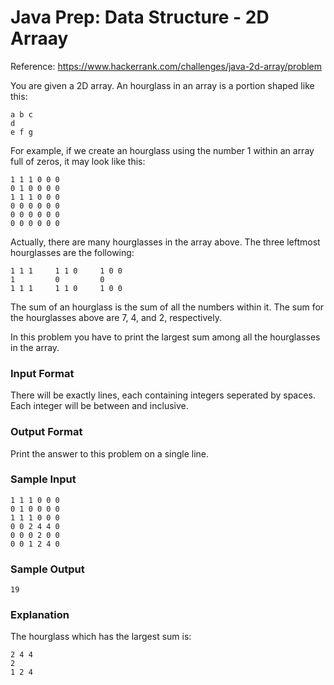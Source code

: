 # Java Prep: Data Structure - 2D Arraay
Reference: https://www.hackerrank.com/challenges/java-2d-array/problem

You are given a  2D array. An hourglass in an array is a portion shaped like this:

    a b c
    d
    e f g

For example, if we create an hourglass using the number 1 within an array full of zeros, it may look like this:

    1 1 1 0 0 0
    0 1 0 0 0 0
    1 1 1 0 0 0
    0 0 0 0 0 0
    0 0 0 0 0 0
    0 0 0 0 0 0

Actually, there are many hourglasses in the array above. The three leftmost hourglasses are the following:

    1 1 1     1 1 0     1 0 0
    1         0         0
    1 1 1     1 1 0     1 0 0

The sum of an hourglass is the sum of all the numbers within it. The sum for the hourglasses above are 7, 4, and 2, respectively.

In this problem you have to print the largest sum among all the hourglasses in the array.

### Input Format

There will be exactly  lines, each containing  integers seperated by spaces. Each integer will be between  and  inclusive.

### Output Format

Print the answer to this problem on a single line.

### Sample Input

    1 1 1 0 0 0
    0 1 0 0 0 0
    1 1 1 0 0 0
    0 0 2 4 4 0
    0 0 0 2 0 0
    0 0 1 2 4 0

### Sample Output

    19

### Explanation

The hourglass which has the largest sum is:

    2 4 4
    2
    1 2 4